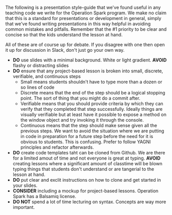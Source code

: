 The following is a presentation style-guide that we've found useful in any teaching code we write for the Operation Spark program. We make no claim that this is a standard for presentations or development in general, simply that we've found writing presentations in this way helpful in avoiding common mistakes and pitfalls. Remember that the #1 priority to be clear and concise so that the kids understand the lesson at hand.

All of these are of course up for debate. If you disagree with one then open it up for discussion in Slack, don't just go your own way.

* **DO** use slides with a minimal background. White or light gradient. **AVOID** flashy or distracting slides
* **DO** ensure that any project-based lesson is broken into small, discrete, verifiable, and continuous steps
  * Small means students shouldn't have to type more than a dozen or so lines of code
  * Discrete means that the end of the step should be a logical stopping point. The sort of thing that you might do a commit after.
  * Verifiable means that you should provide criteria by which they can verify that they completed that step successfully. Ideally things are visually verifiable but at least have it possible to expose a method on the window object and try invoking it through the console.
  * Continuous means that the step should make sense given all the previous steps. We want to avoid the situation where we are putting in code in preparation for a future step before the need for it is obvious to students. This is confusing. Prefer to follow YAGNI principles and refactor afterwards.
* **DO** create code templates taht can be cloned from Github. We are there for a limited amout of time and not everyone is great at typing. **AVOID** creating lessons where a significant amount of classtime will be blown typing things that students don't understand or are tangerial to the lesson at hand.
* **DO** put clear and exclit instructions on how to clone and get started in your slides.
* **CONSIDER** including a mockup for project-based lessons. Operation Spark has a Balsamiq license.
* **DO NOT** spend a lot of time lecturing on syntax. Concepts are way more important.
